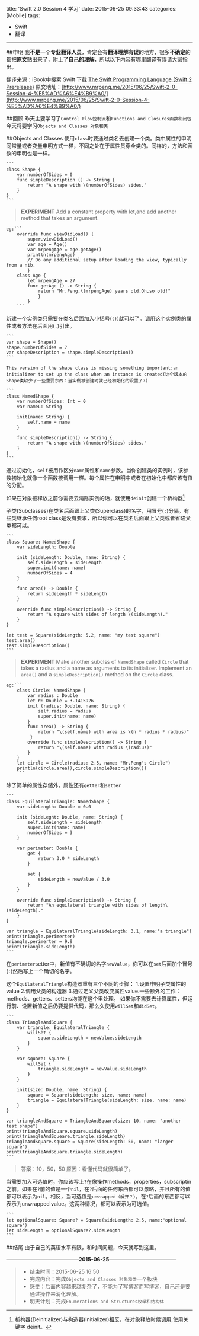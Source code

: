 title: 'Swift 2.0 Session 4 学习'
date: 2015-06-25 09:33:43
categories: [Mobile]
tags:
- Swift
- 翻译

---

##申明
我**不是**一个**专业翻译人员**，肯定会有**翻译理解有误**的地方，很多**不确定**的都把**原文**贴出来了，附上了**自己的理解**，所以以下内容有哪里翻译有误请大家指出。

翻译来源：iBook中搜索 Swift 下载 [The Swift Programming Language (Swift 2 Prerelease)](https://itunes.apple.com/cn/book/swift-programming-language/id1002622538?mt=11)
原文地址：[http://www.mrpeng.me/2015/06/25/Swift-2-0-Session-4-%E5%AD%A6%E4%B9%A0/](http://www.mrpeng.me/2015/06/25/Swift-2-0-Session-4-%E5%AD%A6%E4%B9%A0/)

##回顾
昨天主要学习了`Control Flow控制流`和`Functions and Closures函数和闭包`
今天将要学习`Objects and Classes 对象和类`

##Objects and Classes
使用`class`时要通过类名去创建一个类。类中属性的申明同常量或者变量申明方式一样，不同之处在于属性贯穿全类的。同样的，方法和函数的申明也是一样。
<!--more-->
	```
	class Shape {
		var numberOfSides = 0
		func simpleDescription () -> String {
			return "A shape with \(numberOfSides) sides."
		}
	}
	```

> **EXPERIMENT**
> Add a constant property with let,and add another method that takes an argument.
> 
	eg:```
		override func viewDidLoad() {
			super.viewDidLoad()
        	var age = Age()
        	var mrpengAge = age.getAge()
        	println(mrpengAge)
        	// Do any additional setup after loading the view, typically from a nib.
        	}
		class Age {
        	let mrpengAge = 27
        	func getAge () -> String {
            	return "Mr.Peng,\(mrpengAge) years old.Oh,so old!"
        		}
    		}
		```
新建一个实例类只需要在类名后面加入小括号(`()`)就可以了。调用这个实例类的属性或者方法在后面用(`.`)引出。

	```
	var shape = Shape()
	shape.numberOfSides = 7
	var shapeDescription = shape.simpleDescription()
	```
`This version of the shape class is missing something important:an initializer to set up the class when an instance is created(这个版本的Shape类缺少了一些重要东西：当实例被创建时就已经初始化的设置了?)`
	
	```
	class NamedShape {
		var numberOfSides: Int = 0
		var nameL: String
		
		init(name: String) {
			self.name = name
		}
		
		func simpleDescription() -> String {
			return "A shape with \(numberOfSides) sides."
		}
	}
	```
通过初始化，`self`被用作区分`name`属性和`name`参数。当你创建类的实例时，该参数初始化就像一个函数被调用一样。每个属性在申明中或者在初始化中都应该有值的分配。

如果在对象被释放之前你需要去清除实例的话，就使用`deinit`创建一个析构器[^1x]

子类(Subclasses)在类名后面跟上父类(Superclass)的名字，用冒号(`:`)分隔。有些类继承任何root class是没有要求，所以你可以在类名后面跟上父类或者省略父类都可以。

	```
	class Square: NamedShape {
		var sideLength: Double
		
		init (sideLength: Double, name: String) {
			self.sideLength = sideLength
			super.init(name: name)
			numberOfSides = 4
		}
		
		func area() -> Double {
			return sideLength * sideLength
		}
		
		override func simpleDescription() -> String {
			return "A square with sides of length \(sideLength)."
		}
	}
	
	let test = Square(sideLength: 5.2, name: "my test square")
	test.area()
	test.simpleDescription()
	```
> **EXPERIMENT**
> Make another subclss of `NamedShape` called `Circle` that takes a radius and a name as arguments to its initializer. Implement an `area()` and a `simpleDescription()` method on the `Circle` class.
> 
	eg:```
		class Circle: NamedShape {
        	var radius : Double
        	let π: Double = 3.1415926
        	init (radius: Double, name: String) {
        	    self.radius = radius
        	    super.init(name: name)
        	}
        	func area() -> String {
        	    return "\(self.name) with area is \(π * radius * radius)"
       		 }
        	override func simpleDescription() -> String {
        	    return "\(self.name) with radius \(radius)"
        	}
    	}
    	let circle = Circle(radius: 2.5, name: "Mr.Peng's Circle")
        println(circle.area(),circle.simpleDescription())
		```
除了简单的属性存储外，属性还有`getter`和`setter`

	```
	class EquilateralTriangle: NamedShape {
		var sideLength: Double = 0.0
		
		init (sideLeght: Double, name: String) {
			self.sideLength = sideLength
			super.init(name: name)
			numberOfSides = 3
		}
		
		var perimeter: Double {
			get {
				return 3.0 * sideLength
			}
			
			set {
				sideLength = newValue / 3.0
			}
		}
		
		override func simpleDescription() -> String {
			return "An equilateral triangle with sides of length\(sideLength)."
		}
	}
	
	var triangle = EquilateralTriangle(sideLength: 3.1, name:"a triangle")
	print(triangle.perimerter)
	triangle.perimerter = 9.9
	print(triangle.sideLength)
	```
在`perimeter`setter中，新值有不确切的名字`newValue`，你可以在`set`后面加个冒号(`:`)然后写上一个确切的名字。

这个`EquilateralTriangle`构造器重有三个不同的步骤：
	1.设置申明子类属性的value
	2.调用父类的构造器
	3.通过定义父类改变属性value.一些额外的工作：methods、getters、setters均能在这个里处理。
如果你不需要去计算属性，但运行前、设置新值之后仍要提供代码，那么久使用`willSet`和`didSet`。

	```
	class TriangleAndSquare {
		var triangle: EquilateralTriangle {
			willSet {
				square.sideLength = newValue.sideLength
			}
		}
		
		var square: Square {
			willSet {
				triangle.sideLength = newValue.sideLength
			}
		}
		
		init(size: Double, name: String) {
			square = Square(sideLength: size, name: name)
			triangle = EquilateralTriangle(sideLength: size, name: name)
		}
	}
	
	var triangleAndSquare = TriangleAndSquare(size: 10, name: "another test shape")
	print(triangleAndSquare.square.sideLength)
	print(triangleAndSqueare.triangle.sideLength)
	triangleAndSquare.square = Square(sideLength: 50, name: "larger square")
	print(triangleAndSquare.triangle.sideLength)
	```
> 答案：10，50，50
> 原因：看懂代码就很简单了。

当需要加入可选值时，你应该写上`?`在像操作methods，properties，subscriptin之前。如果在`?`前的值是一个`nil`，在`?`后面的任何东西都可以忽略，并且所有的值都可以表示为`nil`。相反，当可选值是`unwrapped（解开？）`，在`?`后面的东西都可以表示为unwrapped value。这两种情况，都可以表示为可选值。

	```
	let optionalSquare: Square? = Square(sideLength: 2.5, name:"optional square")
	let sideLength = optionalSquare?.sideLength
	```
##结尾
由于自己的英语水平有限，和时间问题，今天就写到这里。

——————————————**2015-06-25**—————————————
> * 结束时间：2015-06-25 16:50 
> * 完成内容：完成`Objects and Classes 对象和类`一个板块
> * 感受：后面内容越来越复杂了，不能为了写博客而写博客，自己还是要通过操作来消化理解。
> * 明天计划：完成`Enumerations and Structures枚举和结构体`

[^1x]:析构器(Deinitializer)与构造器(Initializer)相反，在对象释放时候调用,使用关键字 deinit。

